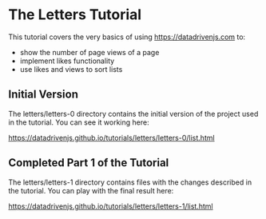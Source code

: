 # The Letters Tutorial

This tutorial covers the very basics of using https://datadrivenjs.com to:

- show the number of page views of a page
- implement likes functionality
- use likes and views to sort lists

## Initial Version

The letters/letters-0 directory contains the initial version of the project used in the tutorial. You can see it working here:

https://datadrivenjs.github.io/tutorials/letters/letters-0/list.html

## Completed Part 1 of the Tutorial

The letters/letters-1 directory contains files with the changes described in the tutorial. You can play with the final result here:

https://datadrivenjs.github.io/tutorials/letters/letters-1/list.html
